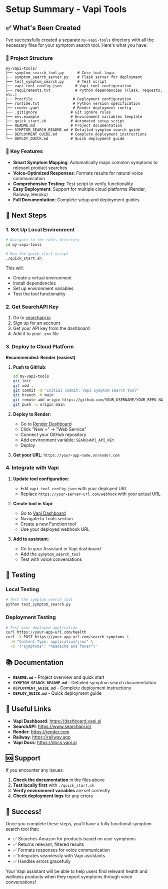# Setup Summary - Vapi Tools

## ✅ What's Been Created

I've successfully created a separate `my-vapi-tools` directory with all the necessary files for your symptom search tool. Here's what you have:

### 📁 Project Structure

```
my-vapi-tools/
├── symptom_search_tool.py      # Core tool logic
├── symptom_search_server.py    # Flask server for deployment
├── test_symptom_search.py      # Test script
├── vapi_tool_config.json      # Vapi tool configuration
├── requirements.txt           # Python dependencies (Flask, requests, etc.)
├── Procfile                  # Deployment configuration
├── runtime.txt               # Python version specification
├── render.yaml               # Render deployment config
├── .gitignore               # Git ignore rules
├── env.example              # Environment variables template
├── quick_start.sh           # Automated setup script
├── README.md                # Project documentation
├── SYMPTOM_SEARCH_README.md # Detailed symptom search guide
├── DEPLOYMENT_GUIDE.md      # Complete deployment instructions
└── DEPLOY_QUICK.md          # Quick deployment guide
```

### 🎯 Key Features

- **Smart Symptom Mapping**: Automatically maps common symptoms to relevant product searches
- **Voice-Optimized Responses**: Formats results for natural voice communication
- **Comprehensive Testing**: Test script to verify functionality
- **Easy Deployment**: Support for multiple cloud platforms (Render, Railway, Heroku)
- **Full Documentation**: Complete setup and deployment guides

## 🚀 Next Steps

### 1. Set Up Local Environment

```bash
# Navigate to the tools directory
cd my-vapi-tools

# Run the quick start script
./quick_start.sh
```

This will:
- Create a virtual environment
- Install dependencies
- Set up environment variables
- Test the tool functionality

### 2. Get SearchAPI Key

1. Go to [searchapi.io](https://www.searchapi.io/)
2. Sign up for an account
3. Get your API key from the dashboard
4. Add it to your `.env` file

### 3. Deploy to Cloud Platform

**Recommended: Render (easiest)**

1. **Push to GitHub**:
   ```bash
   cd my-vapi-tools
   git init
   git add .
   git commit -m "Initial commit: Vapi symptom search tool"
   git branch -M main
   git remote add origin https://github.com/YOUR_USERNAME/YOUR_REPO_NAME.git
   git push -u origin main
   ```

2. **Deploy to Render**:
   - Go to [Render Dashboard](https://dashboard.render.com)
   - Click "New +" → "Web Service"
   - Connect your GitHub repository
   - Add environment variable: `SEARCHAPI_API_KEY`
   - Deploy

3. **Get your URL**: `https://your-app-name.onrender.com`

### 4. Integrate with Vapi

1. **Update tool configuration**:
   - Edit `vapi_tool_config.json` with your deployed URL
   - Replace `https://your-server-url.com/webhook` with your actual URL

2. **Create tool in Vapi**:
   - Go to [Vapi Dashboard](https://dashboard.vapi.ai)
   - Navigate to Tools section
   - Create a new Function tool
   - Use your deployed webhook URL

3. **Add to assistant**:
   - Go to your Assistant in Vapi dashboard
   - Add the `symptom_search_tool`
   - Test with voice conversations

## 🧪 Testing

### Local Testing

```bash
# Test the symptom search tool
python test_symptom_search.py
```

### Deployment Testing

```bash
# Test your deployed application
curl https://your-app-url.com/health
curl -X POST https://your-app-url.com/search_symptoms \
  -H "Content-Type: application/json" \
  -d '{"symptoms": "headache and fever"}'
```

## 📚 Documentation

- **`README.md`** - Project overview and quick start
- **`SYMPTOM_SEARCH_README.md`** - Detailed symptom search documentation
- **`DEPLOYMENT_GUIDE.md`** - Complete deployment instructions
- **`DEPLOY_QUICK.md`** - Quick deployment guide

## 🔗 Useful Links

- **Vapi Dashboard**: https://dashboard.vapi.ai
- **SearchAPI**: https://www.searchapi.io/
- **Render**: https://render.com
- **Railway**: https://railway.app
- **Vapi Docs**: https://docs.vapi.ai

## 🆘 Support

If you encounter any issues:

1. **Check the documentation** in the files above
2. **Test locally first** with `./quick_start.sh`
3. **Verify environment variables** are set correctly
4. **Check deployment logs** for any errors

## 🎉 Success!

Once you complete these steps, you'll have a fully functional symptom search tool that:

- ✅ Searches Amazon for products based on user symptoms
- ✅ Returns relevant, filtered results
- ✅ Formats responses for voice communication
- ✅ Integrates seamlessly with Vapi assistants
- ✅ Handles errors gracefully

Your Vapi assistant will be able to help users find relevant health and wellness products when they report symptoms through voice conversations!
